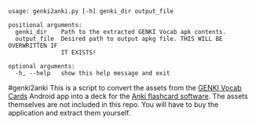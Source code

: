 ```
usage: genki2anki.py [-h] genki_dir output_file

positional arguments:
  genki_dir    Path to the extracted GENKI Vocab apk contents.
  output_file  Desired path to output apkg file. THIS WILL BE OVERWRITTEN IF
               IT EXISTS!

optional arguments:
  -h, --help   show this help message and exit
```


#genki2anki
This is a script to convert the assets from the
[GENKI Vocab Cards](https://play.google.com/store/apps/details?id=jp.co.japantimes.genkivocab)
Android app into a deck for the [Anki flashcard software](https://apps.ankiweb.net/).
The assets themselves are not included in this repo.
You will have to buy the application and extract them yourself.
